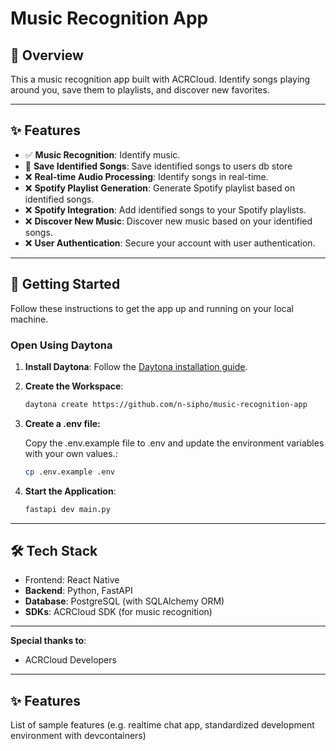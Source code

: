 # Music Recognition App

## 🎤 **Overview**

This a music recognition app built with ACRCloud. Identify songs playing around you, save them to playlists, and discover new favorites.

---

## ✨ **Features**

- ✅ **Music Recognition**: Identify music.
- 🚧 **Save Identified Songs**: Save identified songs to users db store
- ❌ **Real-time Audio Processing**: Identify songs in real-time.
- ❌ **Spotify Playlist Generation**: Generate Spotify playlist based on identified songs.
- ❌ **Spotify Integration**: Add identified songs to your Spotify playlists.
- ❌ **Discover New Music**: Discover new music based on your identified songs.
- ❌ **User Authentication**: Secure your account with user authentication.



---

## 🚀 Getting Started

Follow these instructions to get the app up and running on your local machine.

### Open Using Daytona

1.  **Install Daytona**: Follow the [Daytona installation guide](https://www.daytona.io/docs/installation/installation/).
2.  **Create the Workspace**:
    ```bash
    daytona create https://github.com/n-sipho/music-recognition-app
    ```
3.	**Create a .env file:**

    Copy the .env.example file to .env and update the environment variables with your own values.:
      ```bash
      cp .env.example .env
      ```

4. **Start the Application**:
   ```bash
   fastapi dev main.py
   ```

---

## 🛠️ **Tech Stack**

-	Frontend: React Native
- **Backend**: Python, FastAPI
- **Database**: PostgreSQL (with SQLAlchemy ORM)
- **SDKs**: ACRCloud SDK (for music recognition)

---

**Special thanks to**:

- ACRCloud Developers

---

## ✨ Features

List of sample features (e.g. realtime chat app, standardized development environment with devcontainers)
